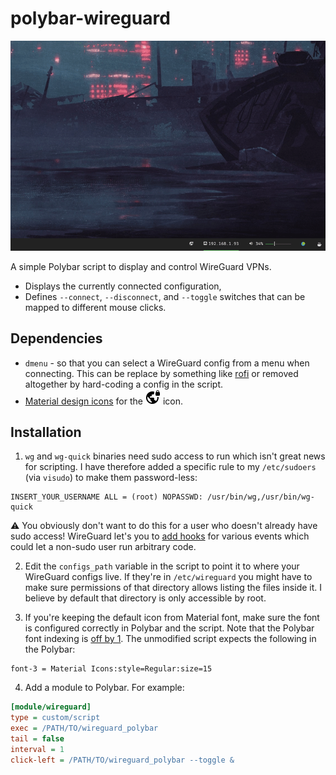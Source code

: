 # polybar-wireguard

![demo](./demo.gif)

A simple Polybar script to display and control WireGuard VPNs.

* Displays the currently connected configuration,
* Defines `--connect`, `--disconnect`, and `--toggle` switches that can be mapped to different mouse clicks.

## Dependencies

* `dmenu` - so that you can select a WireGuard config from a menu when connecting. This can be replace by something like [rofi](https://github.com/davatorium/rofi) or removed altogether by hard-coding a config in the script.
* [Material design icons](https://github.com/google/material-design-icons/releases) for the ![image](./vpn_lock_icon.png) icon.

## Installation

1. `wg` and `wg-quick` binaries need sudo access to run which isn't great news for scripting. I have therefore added a specific rule to my `/etc/sudoers` (via `visudo`) to make them password-less:

```
INSERT_YOUR_USERNAME ALL = (root) NOPASSWD: /usr/bin/wg,/usr/bin/wg-quick
```

⚠️ You obviously don't want to do this for a user who doesn't already have sudo access! WireGuard let's you to [add hooks](https://github.com/pirate/wireguard-docs#postup) for various events which could let a non-sudo user run arbitrary code.

2. Edit the `configs_path` variable in the script to point it to where your WireGuard configs live. If they're in `/etc/wireguard` you might have to make sure permissions of that directory allows listing the files inside it. I believe by default that directory is only accessible by root.

3. If you're keeping the default icon from Material font, make sure the font is configured correctly in Polybar and the script. Note that the Polybar font indexing is [off by 1](https://github.com/polybar/polybar/wiki/Fonts#fonts). The unmodified script expects the following in the Polybar:

```
font-3 = Material Icons:style=Regular:size=15
```

4. Add a module to Polybar. For example:


```ini
[module/wireguard]
type = custom/script
exec = /PATH/TO/wireguard_polybar
tail = false
interval = 1
click-left = /PATH/TO/wireguard_polybar --toggle &
```
